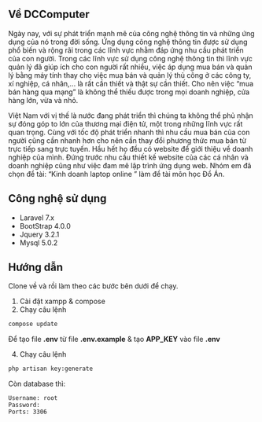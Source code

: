 ## Về DCComputer

Ngày nay, với sự phát triển mạnh mẽ của công nghệ thông tin và những ứng dụng của nó trong đời sống. Ứng dụng công nghệ thông tin được sử dụng phổ biến và rộng rãi trong các lĩnh vực nhằm đáp ứng nhu cầu phát triển của con người. Trong các lĩnh vực sử dụng công nghệ thông tin thì lĩnh vực quản lý đã giúp ích cho con người rất nhiều, việc áp dụng mua bán và quản lý bằng máy tính thay cho việc mua bán và quản lý thủ công ở các công ty, xí nghiệp, cá nhân,... là rất cần thiết và thật sự cần thiết. Cho nên việc “mua bán hàng qua mạng” là không thể thiếu được trong mọi doanh nghiệp, cửa hàng lớn, vừa và nhỏ.
 
Việt Nam với vị thế là nước đang phát triển thì chúng ta không thể phủ nhận sự đóng góp to lớn của thương mại điện tử, một trong những lĩnh vực rất quan trọng. Cùng với tốc độ phát triển nhanh thì nhu cầu mua bán của con người cũng cần nhanh hơn cho nên cần thay đổi phương thức mua bán từ trực tiếp sang trực tuyến.
Hầu hết họ đều có website để giới thiệu về doanh nghiệp của mình. Đứng trước nhu cầu thiết kế website của các cá nhân và doanh nghiệp cũng như việc đam mê lập trình ứng dụng web. Nhóm em đã chọn đề tài: “Kinh doanh laptop online ” làm đề tài môn học Đồ Án.

## Công nghệ sử dụng

- Laravel 7.x
- BootStrap 4.0.0
- Jquery 3.2.1
- Mysql 5.0.2

## Hướng dẫn

Clone về và rồi làm theo các bước bên dưới để chạy.

1. Cài đặt xampp & compose
2. Chạy câu lệnh
```sh
compose update
```

Để tạo file **.env** từ file **.env.example** & tạo **APP_KEY** vào file **.env**

4. Chạy câu lệnh
```sh
php artisan key:generate
```

Còn database thì:
```
Username: root
Password:
Ports: 3306
```
